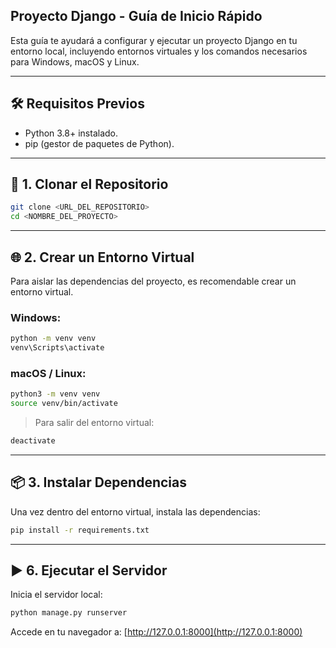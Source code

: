 ## Proyecto Django - Guía de Inicio Rápido

Esta guía te ayudará a configurar y ejecutar un proyecto Django en tu entorno local, incluyendo entornos virtuales y los comandos necesarios para Windows, macOS y Linux.

---

## 🛠️ **Requisitos Previos**
- Python 3.8+ instalado.  
- pip (gestor de paquetes de Python).  

---

## 🚀 **1. Clonar el Repositorio**
```bash
git clone <URL_DEL_REPOSITORIO>
cd <NOMBRE_DEL_PROYECTO>
```

---

## 🌐 **2. Crear un Entorno Virtual**
Para aislar las dependencias del proyecto, es recomendable crear un entorno virtual.

### Windows:
```cmd
python -m venv venv
venv\Scripts\activate
```

### macOS / Linux:
```bash
python3 -m venv venv
source venv/bin/activate
```

> Para salir del entorno virtual:
```bash
deactivate
```

---

## 📦 **3. Instalar Dependencias**
Una vez dentro del entorno virtual, instala las dependencias:
```bash
pip install -r requirements.txt
```

---


## ▶️ **6. Ejecutar el Servidor**
Inicia el servidor local:
```bash
python manage.py runserver
```

Accede en tu navegador a: [http://127.0.0.1:8000](http://127.0.0.1:8000)

